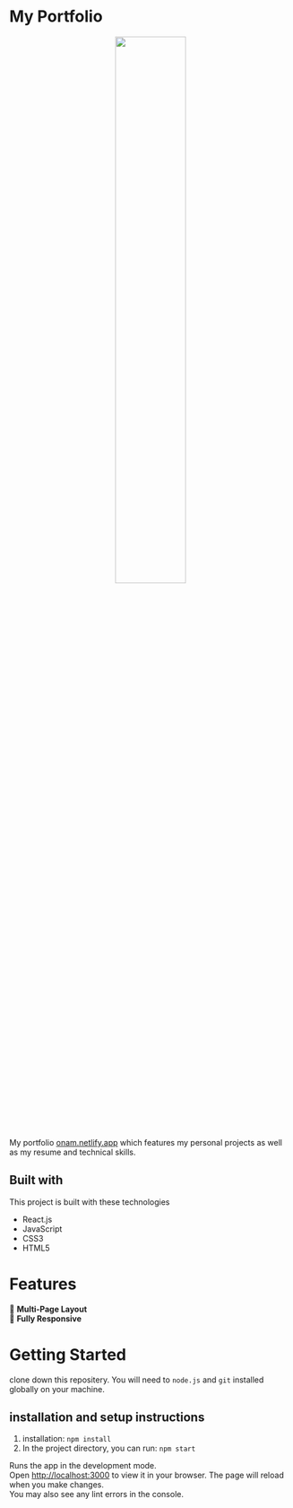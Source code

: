# My Portfolio 
<p align="center">
<img  src="https://user-images.githubusercontent.com/106578262/185910034-53d60486-3fb8-4ba4-bfc4-5c542b06cfe9.png" width="50%">
</p>

My portfolio [onam.netlify.app](https://onam.netlify.app/) which features my personal projects as well as my resume and technical skills.

## Built with
This project is built with these technologies 
- React.js
- JavaScript
- CSS3
- HTML5

# Features 
 📖  **Multi-Page Layout** \
 📱  **Fully Responsive**



# Getting Started 
clone down this repositery. You will need to `node.js` and `git` installed globally on your machine.


## installation and setup instructions
1. installation: `npm install`
2. In the project directory, you can run: `npm start`

Runs the app in the development mode.\
Open [http://localhost:3000](http://localhost:3000) to view it in your browser.
The page will reload when you make changes.\
You may also see any lint errors in the console.



